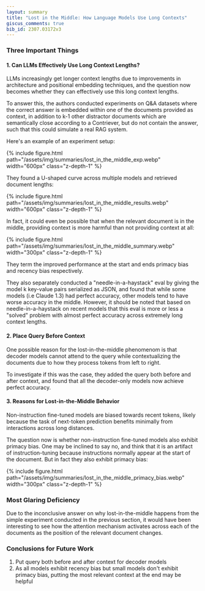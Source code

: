```yaml
---
layout: summary
title: "Lost in the Middle: How Language Models Use Long Contexts"
giscus_comments: true
bib_id: 2307.03172v3
---
```


### Three Important Things

#### 1. Can LLMs Effectively Use Long Context Lengths?

LLMs increasingly get longer context lengths due to improvements in architecture
and positional embedding techniques, and the question now becomes whether they can effectively use this long context lengths.

To answer this, the authors conducted experiments on Q&A datasets where the
correct answer is embedded within one of the documents provided as context, in
addition to k-1 other distractor documents which are semantically close
according to a Contriever, but do not contain the answer, such that this could simulate a real RAG system.

Here's an example of an experiment setup:

{% include figure.html
    path="/assets/img/summaries/lost_in_the_middle_exp.webp"
    width="600px"
    class="z-depth-1"
%}

They found a U-shaped curve across multiple models and retrieved document lengths:

{% include figure.html
    path="/assets/img/summaries/lost_in_the_middle_results.webp"
    width="600px"
    class="z-depth-1"
%}

In fact, it could even be possible that when the relevant document is in the middle, providing context is more harmful than not providing context at all:

{% include figure.html
    path="/assets/img/summaries/lost_in_the_middle_summary.webp"
    width="300px"
    class="z-depth-1"
%}

They term the improved performance at the start and ends primacy bias and recency bias respectively.

They also separately conducted a "needle-in-a-haystack" eval by giving the model
k key-value pairs serialized as JSON, and found that while some models (i.e
Claude 1.3) had perfect accuracy, other models tend to have worse accuracy in
the middle. However, it should be noted that based on needle-in-a-haystack on
recent models that this eval is more or less a "solved" problem with almost
perfect accuracy across extremely long context lengths.

#### 2. Place Query Before Context

One possible reason for the lost-in-the-middle phenomenom is that decoder models
cannot attend to the query while contextualizing the documents due to how they
process tokens from left to right.

To investigate if this was the case, they added the query both before and after context, and found that all the decoder-only models now achieve perfect accuracy.

#### 3. Reasons for Lost-in-the-Middle Behavior

Non-instruction fine-tuned models are biased towards recent tokens,
likely because the task of next-token prediction benefits minimally from interactions across long distances.

The question now is whether non-instruction fine-tuned models also exhibit
primacy bias. One may be inclined to say no, and think that it is an artifact of
instruction-tuning because instructions normally appear at the start of the
document. But in fact they also exhibit primacy bias:

{% include figure.html
    path="/assets/img/summaries/lost_in_the_middle_primacy_bias.webp"
    width="300px"
    class="z-depth-1"
%}

### Most Glaring Deficiency

Due to the inconclusive answer on why lost-in-the-middle happens from the simple
experiment conducted in the previous section, it would have been interesting to
see how the attention mechanism activates across each of the documents as the
position of the relevant document changes.

### Conclusions for Future Work

1. Put query both before and after context for decoder models
2. As all models exhibit recency bias but small models don't exhibit primacy
   bias, putting the most relevant context at the end may be helpful
